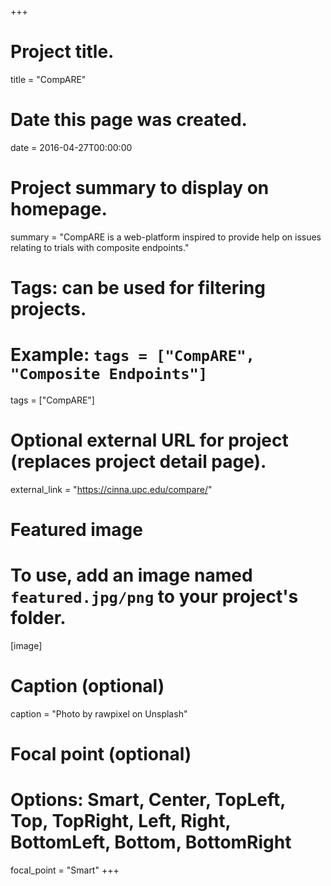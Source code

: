 +++
# Project title.
title = "CompARE"

# Date this page was created.
date = 2016-04-27T00:00:00

# Project summary to display on homepage.
summary = "CompARE is a web-platform inspired to provide help on issues relating to trials with composite endpoints."

# Tags: can be used for filtering projects.
# Example: `tags = ["CompARE", "Composite Endpoints"]`
tags = ["CompARE"]

# Optional external URL for project (replaces project detail page).
external_link = "https://cinna.upc.edu/compare/"

# Featured image
# To use, add an image named `featured.jpg/png` to your project's folder. 
[image]
  # Caption (optional)
  caption = "Photo by rawpixel on Unsplash"
  
  # Focal point (optional)
  # Options: Smart, Center, TopLeft, Top, TopRight, Left, Right, BottomLeft, Bottom, BottomRight
  focal_point = "Smart"
+++
